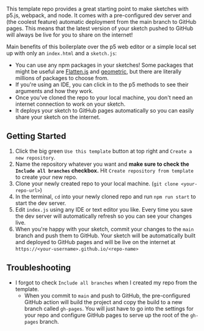 This template repo provides a great starting point to make sketches with p5.js, webpack, and node.  It comes with a 
pre-configured dev server and (the coolest feature) automatic deployment from the main branch to GitHub pages. This 
means that the latest version of your sketch pushed to GitHub will always be live for you to share on the internet!

Main benefits of this boilerplate over the p5 web editor or a simple local set up with only an `index.html` and a `sketch.js`:
* You can use any npm packages in your sketches! Some packages that might be useful are [Flatten.js](https://www.npmjs.com/package/@flatten-js/core) and [geometric](https://github.com/HarryStevens/geometric), but there are literally millions of packages to choose from. 
* If you're using an IDE, you can click in to the p5 methods to see their arguments and how they work. 
* Once you've cloned the repo to your local machine, you don't need an internet connection to work on your sketch. 
* It deploys your sketch to GitHub pages automatically so you can easily share your sketch on the internet.

## Getting Started
1. Click the big green `Use this template` button at top right and `Create a new repository`. 
2. Name the repository whatever you want and __make sure to check the `Include all branches` checkbox.__ Hit `Create repository from template` to create your new repo.
3. Clone your newly created repo to your local machine. (`git clone <your-repo-url>`)
4. In the terminal, `cd` into your newly cloned repo and run `npm run start` to start the dev server. 
5. Edit `index.js` using any IDE or text editor you like. Every time you save the dev server will automatically refresh so you can see your changes live. 
6. When you're happy with your sketch, commit your changes to the `main` branch and push them to GitHub. Your sketch will be automatically built and deployed to GitHub pages and will be live on the internet at `https://<your-username>.github.io/<repo-name>`

## Troubleshooting
* I forgot to check `Include all branches` when I created my repo from the template.
  * When you commit to `main` and push to GitHub, the pre-configured GitHub action will build the project and copy the build to a new branch called `gh-pages`. You will just have to go into the settings for your repo and configure GitHub pages to serve up the root of the `gh-pages` branch.  